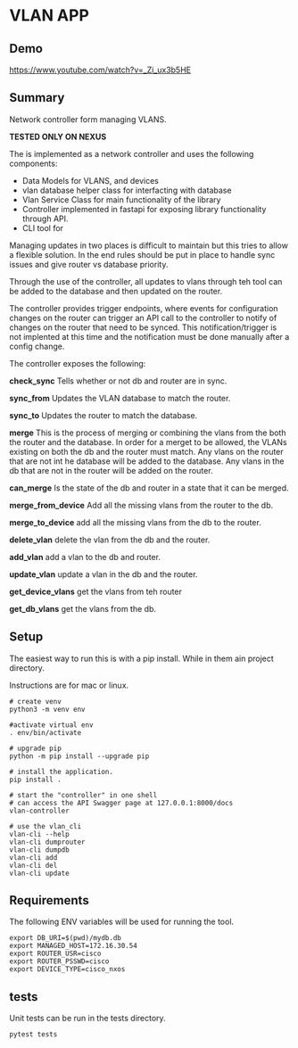 # VLAN APP

## Demo

https://www.youtube.com/watch?v=_Zi_ux3b5HE

## Summary


Network controller form managing VLANS.

**TESTED ONLY ON NEXUS**

The is implemented as a network controller and uses the following components:
- Data Models for VLANS, and devices
- vlan database helper class for interfacting with database
- Vlan Service Class for main functionality of the library
- Controller implemented in fastapi for exposing library functionality through API.
- CLI tool for



Managing updates in two places is difficult to maintain but this tries to allow
a flexible solution.  In the end rules should be put in place to handle sync issues
and give router vs database priority.

Through the use of the controller, all updates to vlans through teh tool
can be added to the database and then updated on the router.

The controller provides trigger endpoints, where events for configuration
changes on the router can trigger an API call to the controller to notify
of changes on the router that need to be synced.  This notification/trigger
is not implented at this time and the notification must be done manually after
a config change.

The controller exposes the following:

**check_sync** Tells whether or not db and router are in sync.

**sync_from** Updates the VLAN database to match the router.

**sync_to** Updates the router to match the database.

**merge** This is the process of merging or combining the vlans from the both
the router and the database.  In order for a merget to be allowed, the VLANs
existing on both the db and the router must match.  Any vlans on the router
that are not int he database will be added to the database.  Any vlans in
the db that are not in the router will be added on the router.

**can_merge** Is the state of the db and router in a state that it can be merged.

**merge_from_device** Add all the missing vlans from the router to the db.

**merge_to_device** add all the missing vlans from the db to the router.

**delete_vlan** delete the vlan from the db and the router.

**add_vlan** add a vlan to the db and router.

**update_vlan** update a vlan in the db and the router.

**get_device_vlans** get the vlans from teh router

**get_db_vlans** get the vlans from the db.


## Setup

The easiest way to run this is with a pip install.  While
in them ain project directory.

Instructions are for mac or linux.

```
# create venv
python3 -m venv env

#activate virtual env
. env/bin/activate

# upgrade pip
python -m pip install --upgrade pip

# install the application.
pip install .

# start the "controller" in one shell
# can access the API Swagger page at 127.0.0.1:8000/docs
vlan-controller

# use the vlan_cli
vlan-cli --help
vlan-cli dumprouter
vlan-cli dumpdb
vlan-cli add
vlan-cli del
vlan-cli update

```
## Requirements

The following ENV variables will be used for running the tool.
```
export DB_URI=$(pwd)/mydb.db
export MANAGED_HOST=172.16.30.54
export ROUTER_USR=cisco
export ROUTER_PSSWD=cisco
export DEVICE_TYPE=cisco_nxos
```

## tests

Unit tests can be run in the tests directory.

```
pytest tests
```
